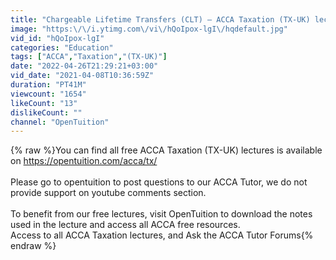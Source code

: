 ```yaml
---
title: "Chargeable Lifetime Transfers (CLT) – ACCA Taxation (TX-UK) lectures"
image: "https:\/\/i.ytimg.com\/vi\/hQoIpox-lgI\/hqdefault.jpg"
vid_id: "hQoIpox-lgI"
categories: "Education"
tags: ["ACCA","Taxation","(TX-UK)"]
date: "2022-04-26T21:29:21+03:00"
vid_date: "2021-04-08T10:36:59Z"
duration: "PT41M"
viewcount: "1654"
likeCount: "13"
dislikeCount: ""
channel: "OpenTuition"
---
```

{% raw %}You can find all free ACCA Taxation (TX-UK)  lectures is available on <a rel="nofollow" target="blank" href="https://opentuition.com/acca/tx/">https://opentuition.com/acca/tx/</a><br /><br />Please go to opentuition to post questions to our ACCA Tutor, we do not provide support on youtube comments section.<br /><br />To benefit from our free lectures, visit OpenTuition to download the notes used in the lecture and access all ACCA free resources. <br />Access to all ACCA Taxation lectures, and Ask the ACCA Tutor Forums{% endraw %}
